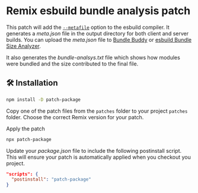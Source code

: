 # Remix esbuild bundle analysis patch

This patch will add the [`--metafile`](https://esbuild.github.io/api/#metafile) option to the esbuild compiler. It generates a _meta.json_ file in the output directory for both client and server builds. You can upload the _meta.json_ file to [Bundle Buddy](https://bundle-buddy.com) or [esbuild Bundle Size Analyzer](https://esbuild.github.io/analyze).

It also generates the _bundle-analsys.txt_ file which shows how modules were bundled and the size contributed to the final file.

## 🛠 Installation

```bash
npm install -D patch-package
```

Copy one of the patch files from the `patches` folder to your project `patches` folder. Choose the correct Remix version for your patch.

Apply the patch

```bash
npx patch-package
```

Update your _package.json_ file to include the following postinstall script. This will ensure your patch is automatically applied when you checkout you project.

```json
"scripts": {
  "postinstall": "patch-package"
}
```

